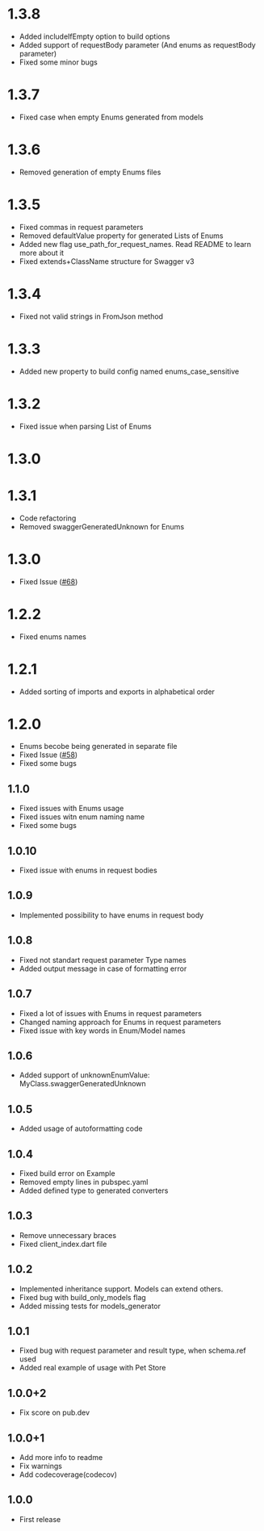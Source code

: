 # 1.3.8

* Added includeIfEmpty option to build options
* Added support of requestBody parameter (And enums as requestBody parameter)
* Fixed some minor bugs

# 1.3.7

* Fixed case when empty Enums generated from models

# 1.3.6

* Removed generation of empty Enums files

# 1.3.5

* Fixed commas in request parameters
* Removed defaultValue property for generated Lists of Enums
* Added new flag use_path_for_request_names. Read README to learn more about it
* Fixed extends+ClassName structure for Swagger v3

# 1.3.4

* Fixed not valid strings in FromJson method

# 1.3.3

* Added new property to build config named enums_case_sensitive

# 1.3.2

* Fixed issue when parsing List of Enums

# 1.3.0

# 1.3.1

* Code refactoring
* Removed swaggerGeneratedUnknown for Enums

# 1.3.0

* Fixed Issue ([#68](https://github.com/epam-cross-platform-lab/swagger-dart-code-generator/issues/68))

# 1.2.2

* Fixed enums names

# 1.2.1

* Added sorting of imports and exports in alphabetical order

# 1.2.0

* Enums becobe being generated in separate file
* Fixed Issue ([#58](https://github.com/epam-cross-platform-lab/swagger-dart-code-generator/issues/58))
* Fixed some bugs

## 1.1.0

* Fixed issues with Enums usage
* Fixed issues witn enum naming name
* Fixed some bugs

## 1.0.10

* Fixed issue with enums in request bodies

## 1.0.9

* Implemented possibility to have enums in request body

## 1.0.8

* Fixed not standart request parameter Type names
* Added output message in case of formatting error

## 1.0.7

* Fixed a lot of issues with Enums in request parameters
* Changed naming approach for Enums in request parameters
* Fixed issue with key words in Enum/Model names

## 1.0.6

* Added support of unknownEnumValue: MyClass.swaggerGeneratedUnknown

## 1.0.5

* Added usage of autoformatting code

## 1.0.4

* Fixed build error on Example
* Removed empty lines in pubspec.yaml
* Added defined type to generated converters

## 1.0.3

* Remove unnecessary braces
* Fixed client_index.dart file

## 1.0.2

* Implemented inheritance support. Models can extend others.
* Fixed bug with build_only_models flag
* Added missing tests for models_generator

## 1.0.1

* Fixed bug with request parameter and result type, when schema.ref used
* Added real example of usage with Pet Store

## 1.0.0+2

* Fix score on pub.dev

## 1.0.0+1

* Add more info to readme
* Fix warnings
* Add codecoverage(codecov)

## 1.0.0

* First release
